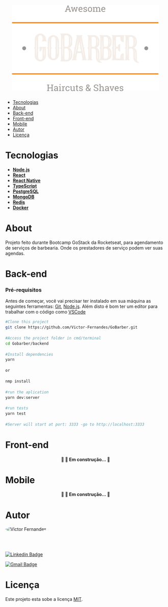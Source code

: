 <h1 align="center"><img src="frontend/src/assets/logo.svg"></h1>

<!--ts-->
   * [Tecnologias](#-Tecnologias)
   * [About](#-About)
   * [Back-end](#-Back-end)
   * [Front-end](#-Front-end)
   * [Mobile](#-Mobile)
   * [Autor](#-autor)
   * [Licença](#-Licença)
<!--te-->


# Tecnologias  

- **[Node.js](https://nodejs.org/en/)**
- **[React](https://pt-br.reactjs.org/)**
- **[React Native](https://reactnative.dev/)**
- **[TypeScript](https://www.typescriptlang.org/)**
- **[PostgreSQL](https://www.postgresql.org/)**
- **[MongoDB](https://www.mongodb.com/)**
- **[Redis](https://redis.io/)**
- **[Docker](https://www.docker.com/)**

# About
  
  Projeto feito durante Bootcamp GoStack da Rocketseat, para agendamento de serviços de barbearia. Onde os prestadores de serviço podem ver suas agendas.

# Back-end
  
  ### Pré-requisitos

  Antes de começar, você vai precisar ter instalado em sua máquina as seguintes ferramentas:
  [Git](https://git-scm.com), [Node.js](https://nodejs.org/en/). 
  Além disto é bom ter um editor para trabalhar com o código como [VSCode](https://code.visualstudio.com/)


  ```bash
  #Clone this project
  git clone https://github.com/Victor-Fernandes/GoBarber.git

  #Access the project folder in cmd/terminal
  cd Gobarber/backend

  #Install dependencies
  yarn

  or

  nmp install

  #run the aplication
  yarn dev:server

  #run tests
  yarn test

  #Server will start at port: 3333 -go to http://localhost:3333
  ```

# Front-end
  <h4 align="center">🚧 🚀 Em construção...  🚧 </h4>

# Mobile
  <h4 align="center">🚧 🚀 Em construção...  🚧 </h4>

# Autor
  <img src="https://avatars2.githubusercontent.com/u/34258399?s=460&u=cd540c22a75983975fe085f8bfc62b72220a9079&v=4" style="border-radius: 50%" width="100px" alt="Victor Fernandes">

  <br></br>

  [![Linkedin Badge](https://img.shields.io/badge/-Victor-blue?style=flat-square&logo=Linkedin&logoColor=white&link=https://www.linkedin.com/in/victor-menezes-fernandes-de-melo/)](https://www.linkedin.com/in/victor-menezes-fernandes-de-melo/)

  [![Gmail Badge](https://img.shields.io/badge/-victor.fernandes.07@gmail.com-c14438?style=flat-square&logo=Gmail&logoColor=white&link=mailto:victor.fernandes.07gmail.com)](mailto:tgmarinho@gmail.com)

# Licença

Este projeto esta sobe a licença [MIT](./LICENSE).